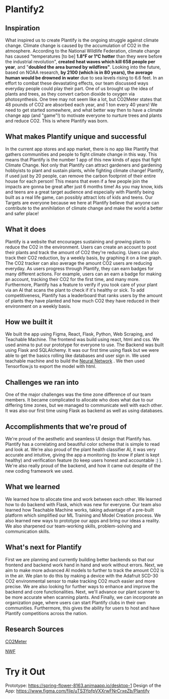 # Plantify2
## Inspiration
What inspired us to create Plantify is the ongoing struggle against climate change. Climate change is caused by the accumulation of CO2 in the atmosphere.  According to the National Wildlife Federation, climate change has caused "temperatures [to be] **1.8°F or 1°C hotter** than they were before the industrial revolution", **created heat waves which kill 658 people per year**, and "**doubled the area burned by wildfires"**. Looking into the future, based on NOAA research, **by 2100 (which is in 80 years), the average human would be drowned in water** due to sea levels rising to 6.6 feet. In an effort to combat these devastating effects, our team discussed ways everyday people could play their part. One of us brought up the idea of plants and trees, as they convert carbon dioxide to oxygen via photosynthesis. One tree may not seem like a lot, but CO2Meter states that 48 pounds of CO2 are absorbed each year, and 1 ton every 40 years!  We need to get started somewhere, and what better way then to have a climate change app (and "game"!) to motivate everyone to nurture trees and plants and reduce CO2. This is where Plantify was born. 

## What makes Plantify unique and successful
In the current app stores and app market, there is no app like Plantify that gathers communities and people to fight climate change in this way. This means that Plantify is the number 1 app of this new kinds of apps that fight Climate Change. Not only that Plantify can attract gardeners and gardening hobbyists to plant and sustain plants, while fighting climate change! Plantify, if used just by 20 people, can remove the carbon footprint of their entire house for each person! This means that even if a few people join the impacts are gonna be great after just 6 months time! As you may know, kids and teens are a great target  audience and especially with Plantify being built as a real life game, can possibly attract lots of kids and teens. Our Targets are everyone because we here at Plantify believe that anyone can contribute to the annihilation of climate change and make the world a better and safer place!  

## What it does
Plantify is a website that encourages sustaining and growing plants to reduce the CO2 in the environment. Users can create an account to post their plants and track the amount of CO2 they're reducing. Users can also track their CO2 reduction, by a weekly basis, by graphing it on a line graph. The CO2 tracker can also average the amount CO2 users are reducing everyday. As users progress through Plantify, they can earn badges for many different actions. For example, users can an earn a badge for making an account, tracking their CO2 for the first time, and many more. Furthermore, Plantify has a feature to verify if you took care of your plant via an AI that scans the plant to check if it's healthy or sick. To add competitiveness, Plantify has a leaderboard that ranks users by the amount of plants they have planted and how much CO2 they have reduced in their environment on a weekly basis. 

## How we built it
We built the app using Figma, React, Flask, Python, Web Scraping, and Teachable Machine. The frontend was build using react, html and css. We used anima to put our prototype for everyone to use. The Backend was built using Flask and SQLAlchemy. It was our first time using flask but we were able to get the basics rolling like databases and user sign in. We used teachable machine and to build the [Neural Network](https://github.com/Shervi28/Plantify/blob/main/nn.jpg) . We then used Tensorflow.js to export the model with html. 
## Challenges we ran into
One of the major challenges was the time zone difference of our team members. It became complicated to allocate who does what due to our differing time zones, but we managed to communicate well with each other. It was also our first time using Flask as backend as well as using databases.
## Accomplishments that we're proud of
We're proud of the aesthetic and seamless UI design that Plantify has. Plantify has a correlating and beautiful color scheme that is simple to read and look at. We're also proud of the plant health classifier AI, it was very accurate and intuitive, giving the app a monitoring (to know if plant is kept healthy) and verification feature (to keep users honest and accountable :) ). We're also really proud of the backend, and how it came out despite of the new coding framework we used.
## What we learned
We learned how to allocate time and work between each other. We learned how to do backend with Flask, which was new for everyone. Our team also learned how Teachable Machine works, taking advantage of a pre-built platform which simplified our ML Training and Model Creation process. We also learned new ways to prototype our apps and bring our ideas a reality. We also sharpened our team-working skills, problem-solving and communication skills.
## What's next for Plantify
First we are planning and currently building better backends so that our frontend and backend work hand in hand and work without errors. Next, we aim to make more advanced AI models to further to track the amount CO2 is in the air. We plan to do this by making a device with the Adafruit SCD-30 CO2 environmental sensor to make tracking CO2 much easier and more precise. We are also looking for further ways to enhance and improve the backend and core functionalities. Next, we'll advance our plant scanner to be more accurate when scanning plants. And Finally, we can incorporate an organization page, where users can start Plantify clubs in their own communities. Furthermore, this gives the ability for users to host and have Plantify competitions across the nation.

## Research Sources
[CO2Meter](https://www.co2meter.com/blogs/news/could-global-co2-levels-be-reduced-by-planting-trees) 

[NWF](https://www.nwf.org/-/media/Documents/PDFs/Environmental-Threats/Climate-Change-Natural-Disasters-fact-sheet.ashx)

# Try it Out
Prototype: https://spring-flower-8163.animaapp.io/desktop-1
Design of the App: https://www.figma.com/file/uTS3YpfpVXXrwFNrCrxeZb/Plantify
